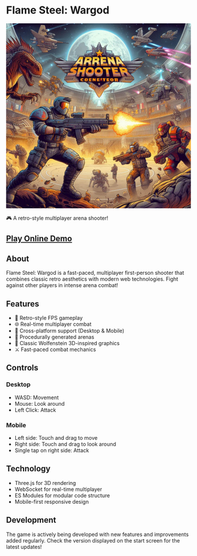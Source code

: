 # Flame Steel: Wargod

![Flame Steel: Wargod](cover.jpg)

🎮 A retro-style multiplayer arena shooter!

## [Play Online Demo](http://tinydemens1.vps.webdock.cloud:3000/)

## About

Flame Steel: Wargod is a fast-paced, multiplayer first-person shooter that combines classic retro aesthetics with modern web technologies. Fight against other players in intense arena combat!

## Features

- 🎯 Retro-style FPS gameplay
- 🌐 Real-time multiplayer combat
- 📱 Cross-platform support (Desktop & Mobile)
- 🏰 Procedurally generated arenas
- 🎨 Classic Wolfenstein 3D-inspired graphics
- ⚔️ Fast-paced combat mechanics

## Controls

### Desktop
- WASD: Movement
- Mouse: Look around
- Left Click: Attack

### Mobile
- Left side: Touch and drag to move
- Right side: Touch and drag to look around
- Single tap on right side: Attack

## Technology

- Three.js for 3D rendering
- WebSocket for real-time multiplayer
- ES Modules for modular code structure
- Mobile-first responsive design

## Development

The game is actively being developed with new features and improvements added regularly. Check the version displayed on the start screen for the latest updates!
